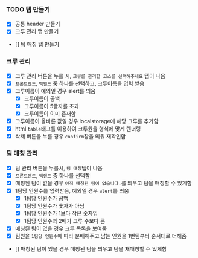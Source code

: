 ### TODO 탭 만들기
- [X] 공통 header 만들기
- [X] 크루 관리 탭 만들기
- [] 팀 매칭 탭 만들기

### 크루 관리
- [X] 크루 관리 버튼을 누를 시, `크루를 관리할 코스를 선택해주세요` 탭이 나옴
- [X] `프론트엔드`, `백엔드` 중 하나를 선택하고, 크루이름을 입력 받음
- [X] 크루이름이 예외일 경우 alert를 띄움
    - [X] 크루이름이 공백
    - [X] 크루이름이 5글자를 초과
    - [x] 크루이름이 이미 존재함
- [X] 크루이름이 올바른 값일 경우 localstorage에 해당 크루를 추가함
- [X] html `table`태그를 이용하여 크루원을 형식에 맞게 렌더링
- [X] 삭제 버튼을 누를 경우 `confirm`창을 띄워 재확인함

### 팀 매칭 관리
- [X] 팀 관리 버튼을 누를시, `팀 매칭`탭이 나옴
- [X] `프론트엔드`, `백엔드` 중 하나를 선택함
- [X] 매칭된 팀이 없을 경우 `아직 매칭된 팀이 없습니다.`를 띄우고 팀을 매칭할 수 있게함
- [X] 1팀당 인원수를 입력받음, 예외일 경우 `alert`를 띄움
    -[X] 1팀당 인원수가 공백
    -[X] 1팀당 인원수가 숫자가 아님
    -[X] 1팀당 인원수가 1보다 작은 숫자임
    -[X] 1팀당 인원수의 2배가 크루 수보다 큼
- [X] 매칭된 팀이 없을 경우 크루 목록을 보여줌
- [X] 팀원을 `1팀당 인원수`에 따라 분배해주고 남는 인원을 1번팀부터 순서대로 더해줌
- [] 매칭된 팀이 있을 경우 매칭된 팀을 띄우고 팀을 재매칭할 수 있게함
